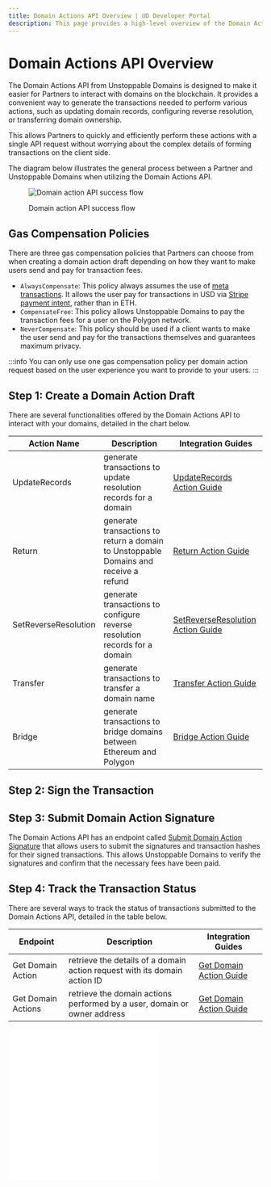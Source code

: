```yaml
---
title: Domain Actions API Overview | UD Developer Portal
description: This page provides a high-level overview of the Domain Actions API hosted by Unstoppable Domains.
---
```


# Domain Actions API Overview

The Domain Actions API from Unstoppable Domains is designed to make it easier for Partners to interact with domains on the blockchain. It provides a convenient way to generate the transactions needed to perform various actions, such as updating domain records, configuring reverse resolution, or transferring domain ownership.

This allows Partners to quickly and efficiently perform these actions with a single API request without worrying about the complex details of forming transactions on the client side.

The diagram below illustrates the general process between a Partner and Unstoppable Domains when utilizing the Domain Actions API.

<figure>

![Domain action API success flow](/images/domain-action-api-flow.png '#width=80%;')

<figcaption>Domain action API success flow</figcaption>
</figure>

## Gas Compensation Policies

There are three gas compensation policies that Partners can choose from when creating a domain action draft depending on how they want to make users send and pay for transaction fees.

* `AlwaysCompensate`: This policy always assumes the use of [meta transactions](/manage-domains/delegating-transactions.md). It allows the user pay for transactions in USD via [Stripe payment intent](https://stripe.com/docs/payments/payment-intents), rather than in ETH.
* `CompensateFree`: This policy allows Unstoppable Domains to pay the transaction fees for a user on the Polygon network.
* `NeverCompensate`: This policy should be used if a client wants to make the user send and pay for the transactions themselves and guarantees maximum privacy.

:::info
You can only use one gas compensation policy per domain action request based on the user experience you want to provide to your users.
:::

## Step 1: Create a Domain Action Draft

There are several functionalities offered by the Domain Actions API to interact with your domains, detailed in the chart below.

| Action Name | Description | Integration Guides |
| - | - | - |
| UpdateRecords | generate transactions to update resolution records for a domain | [UpdateRecords Action Guide](update-records-action.md) |
| Return | generate transactions to return a domain to Unstoppable Domains and receive a refund | [Return Action Guide](return-action.md) |
| SetReverseResolution | generate transactions to configure reverse resolution records for a domain | [SetReverseResolution Action Guide](set-reverse-resolution-action.md) |
| Transfer | generate transactions to transfer a domain name | [Transfer Action Guide](transfer-action.md) |
| Bridge | generate transactions to bridge domains between Ethereum and Polygon | [Bridge Action Guide](bridge-action.md) |

## Step 2: Sign the Transaction

## Step 3: Submit Domain Action Signature

The Domain Actions API has an endpoint called [Submit Domain Action Signature](https://docs.unstoppabledomains.com/openapi/reference/#operation/PostActionSign) that allows users to submit the signatures and transaction hashes for their signed transactions. This allows Unstoppable Domains to verify the signatures and confirm that the necessary fees have been paid.

## Step 4: Track the Transaction Status

There are several ways to track the status of transactions submitted to the Domain Actions API, detailed in the table below.

| Endpoint | Description | Integration Guides |
| - | - | - |
| Get Domain Action | retrieve the details of a domain action request with its domain action ID | [Get Domain Action Guide](get-domain-action.md) |
| Get Domain Actions | retrieve the domain actions performed by a user, domain or owner address | [Get Domain Action Guide](get-domain-action.md) |

<embed src="/snippets/_discord.md" />

<embed src="/snippets/_partner-survey-embed.md" />
